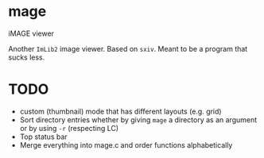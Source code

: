 # mage
iMAGE viewer


Another `ImLib2` image viewer. Based on `sxiv`. Meant to be a program that
sucks less.


# TODO
- custom (thumbnail) mode that has different layouts (e.g. grid)
- Sort directory entries whether by giving `mage` a directory as an argument or
  by using `-r` (respecting LC)
- Top status bar
- Merge everything into mage.c and order functions alphabetically
